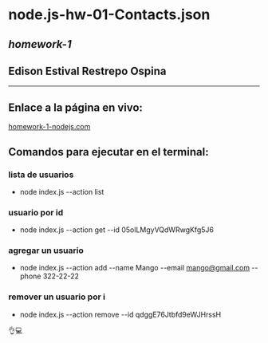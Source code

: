 # **node.js-hw-01-Contacts.json**

## *homework-1*

## Edison Estival Restrepo Ospina

---

## **Enlace a la página en vivo:**

[homework-1-nodejs.com](https://monosnap.com/list/64ea3c217738251bdf793cc0/ "homework-1-nodejs.com")

## **Comandos para ejecutar en el terminal:**

### lista de usuarios

* node index.js --action list

### usuario por id

* node index.js --action get --id 05olLMgyVQdWRwgKfg5J6

### agregar un usuario

* node index.js --action add --name Mango --email <mango@gmail.com> --phone 322-22-22

### remover un usuario por i

* node index.js --action remove --id qdggE76Jtbfd9eWJHrssH


👌💻
